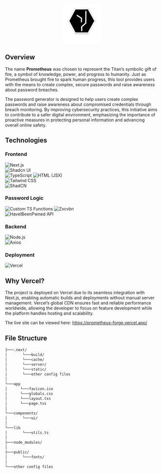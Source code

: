 <div align="center">
  <a href="">
    <img src="public/Z Logo.png" alt="Zorion Logo" width="130">
  </a>
</div>

## Overview
The name <strong>Prometheus</strong> was chosen to represent the Titan’s symbolic gift of fire, a symbol of knowledge, power, and progress to humanity. Just as Prometheus brought fire to spark human progress, this tool provides users with the means to create complex, secure passwords and raise awareness about password breaches. 

The password generator is designed to help users create complex passwords and raise awareness about compromised credentials through breach monitoring. By improving cybersecurity practices, this initiative aims to contribute to a safer digital environment, emphasizing the importance of proactive measures in protecting personal information and advancing overall online safety.

## Technologies 

### Frontend
![Next.js](https://img.shields.io/badge/Next.js-000000?style=for-the-badge&logo=next.js&logoColor=white)  
![Shadcn UI](https://img.shields.io/badge/Shadcn_ui-3b82f6?style=for-the-badge&logo=tailwind-css&logoColor=white)  
![TypeScript](https://img.shields.io/badge/TypeScript-3178C6?style=for-the-badge&logo=typescript&logoColor=white)
![HTML (JSX)](https://img.shields.io/badge/HTML5-E34F26?style=for-the-badge&logo=html5&logoColor=white)  
![Tailwind CSS](https://img.shields.io/badge/Tailwind_CSS-06B6D4?style=for-the-badge&logo=tailwind-css&logoColor=white)  
![ShadCN](https://img.shields.io/badge/shadcn%2Fui-303030?style=for-the-badge&logo=shadcnui&logoColor=white)

### Password Logic
![Custom TS Functions](https://img.shields.io/badge/Custom_TS_Functions-3178C6?style=for-the-badge&logo=typescript&logoColor=white)
![Zxcvbn](https://img.shields.io/badge/zxcvbn-4A90E2?style=for-the-badge&logo=javascript&logoColor=white)  
![HaveIBeenPwned API](https://img.shields.io/badge/HaveIBeenPwned-FF6600?style=for-the-badge&logo=api&logoColor=white)  

### Backend
![Node.js](https://img.shields.io/badge/Node.js-339933?style=for-the-badge&logo=node.js&logoColor=white)  
![Axios](https://img.shields.io/badge/Axios-F2A1A1?style=for-the-badge&logo=axios&logoColor=white)  

### Deployment
![Vercel](https://img.shields.io/badge/Vercel-000000?style=for-the-badge&logo=vercel&logoColor=white)  


## Why Vercel?

The project is deployed on Vercel due to its seamless integration with Next.js, enabling automatic builds and deployments without manual server management. Vercel’s global CDN ensures fast and reliable performance worldwide, allowing the developer to focus on feature development while the platform handles hosting and scalability.

The live site can be viewed here: https://prometheus-forge.vercel.app/

## File Structure

```
├───.next/
│		└───build/
│		└───cache/
│		└───server/
│		└───static/
│		└───other config files
│
└───app
│	   └───favicon.ico
│	   └───globals.css
│	   └───layout.txs
│	   └───page.txs
│
└───components/
│		└───ui/
│
└───lib
│		└───utils.ts
│
├───node_modules/
│
├───public/
│		└───fonts/
│
└───other config files
```
